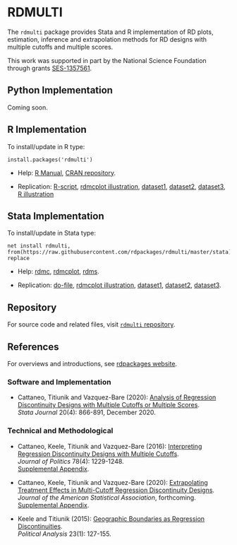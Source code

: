 # RDMULTI

The `rdmulti` package provides Stata and R implementation of RD plots, estimation, inference and extrapolation methods for RD designs with multiple cutoffs and multiple scores.

This work was supported in part by the National Science Foundation through grants [SES-1357561](https://www.nsf.gov/awardsearch/showAward?AWD_ID=1357561).

## Python Implementation

Coming soon.

## R Implementation

To install/update in R type:
```
install.packages('rdmulti')
```

- Help: [R Manual](https://cran.r-project.org/web/packages/rdmulti/rdmulti.pdf), [CRAN repository](https://cran.r-project.org/package=rdmulti).

- Replication: [R-script](https://raw.githubusercontent.com/rdpackages/rdmulti/master/R/rdmulti_illustration.R), [rdmcplot illustration](https://raw.githubusercontent.com/rdpackages/rdmulti/master/R/rdmcplot_illustration.R), [dataset1](https://raw.githubusercontent.com/rdpackages/rdmulti/master/R/simdata_multic.csv), [dataset2](https://raw.githubusercontent.com/rdpackages/rdmulti/master/R/simdata_cumul.csv), [dataset3](https://raw.githubusercontent.com/rdpackages/rdmulti/master/R/simdata_multis.csv), [R illustration](https://raw.githubusercontent.com/rdpackages/rdmulti/master/R/rdmulti_illustration.pdf)

## Stata Implementation

To install/update in Stata type:
```
net install rdmulti, from(https://raw.githubusercontent.com/rdpackages/rdmulti/master/stata) replace
```

- Help: [rdmc](https://raw.githubusercontent.com/rdpackages/rdmulti/master/stata/rdmc.pdf), [rdmcplot](https://raw.githubusercontent.com/rdpackages/rdmulti/master/stata/rdmcplot.pdf), [rdms](https://raw.githubusercontent.com/rdpackages/rdmulti/master/stata/rdms.pdf).

- Replication: [do-file](https://raw.githubusercontent.com/rdpackages/rdmulti/master/stata/rdmulti_illustration.do), [rdmcplot illustration](https://raw.githubusercontent.com/rdpackages/rdmulti/master/stata/rdmcplot_illustration.do), [dataset1](https://raw.githubusercontent.com/rdpackages/rdmulti/master/stata/simdata_multic.dta), [dataset2](https://raw.githubusercontent.com/rdpackages/rdmulti/master/stata/simdata_cumul.dta), [dataset3](https://raw.githubusercontent.com/rdpackages/rdmulti/master/stata/simdata_multis.dta).

## Repository

For source code and related files, visit [`rdmulti` repository](https://github.com/rdpackages/rdmulti/).


## References

For overviews and introductions, see [rdpackages website](https://rdpackages.github.io).

### Software and Implementation

- Cattaneo, Titiunik and Vazquez-Bare (2020): [Analysis of Regression Discontinuity Designs with Multiple Cutoffs or Multiple Scores](https://rdpackages.github.io/references/Cattaneo-Titiunik-VazquezBare_2020_Stata.pdf).<br>
_Stata Journal_ 20(4): 866-891, December 2020.

### Technical and Methodological

- Cattaneo, Keele, Titiunik and Vazquez-Bare (2016): [Interpreting Regression Discontinuity Designs with Multiple Cutoffs](https://rdpackages.github.io/references/Cattaneo-Keele-Titiunik-VazquezBare_2016_JOP.pdf).<br>
_Journal of Politics_ 78(4): 1229-1248.<br>
[Supplemental Appendix](https://rdpackages.github.io/references/Cattaneo-Keele-Titiunik-VazquezBare_2016_JOP--Supplement.pdf).

- Cattaneo, Keele, Titiunik and Vazquez-Bare (2020): [Extrapolating Treatment Effects in Multi-Cutoff Regression Discontinuity Designs](https://rdpackages.github.io/references/Cattaneo-Keele-Titiunik-VazquezBare_2021_JASA.pdf).<br>
_Journal of the American Statistical Association_, forthcoming.<br>
[Supplemental Appendix](https://rdpackages.github.io/references/Cattaneo-Keele-Titiunik-VazquezBare_2021_JASA--Supplement.pdf).

- Keele and Titiunik (2015): [Geographic Boundaries as Regression Discontinuities](https://rdpackages.github.io/references/Keele-Titiunik_2015_PA.pdf).<br>
_Political Analysis_ 23(1): 127-155.

<br><br>
